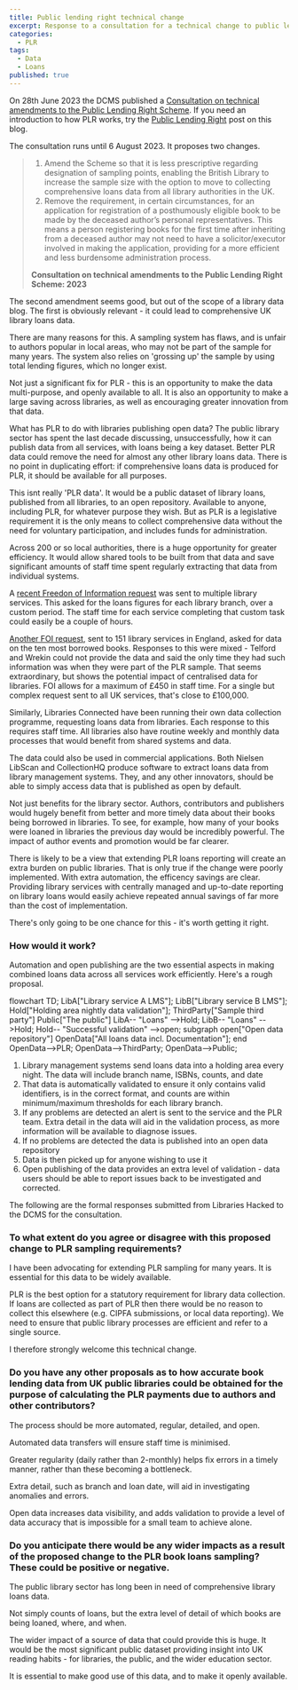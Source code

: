```yaml
---
title: Public lending right technical change
excerpt: Response to a consultation for a technical change to public lending right
categories:
  - PLR
tags:
  - Data
  - Loans
published: true
---
```


On 28th June 2023 the DCMS published a [Consultation on technical amendments to the Public Lending Right Scheme](https://www.gov.uk/government/consultations/consultation-on-technical-amendments-to-the-public-lending-right-scheme-2023/consultation-on-technical-amendments-to-the-public-lending-right-scheme-2023). If you need an introduction to how PLR works, try the [Public Lending Right](https://blog.librarydata.uk/public-lending-right/) post on this blog.

The consultation runs until 6 August 2023. It proposes two changes.

> 1. Amend the Scheme so that it is less prescriptive regarding designation of sampling points, enabling the British Library to increase the sample size with the option to move to collecting comprehensive loans data from all library authorities in the UK.
> 2. Remove the requirement, in certain circumstances, for an application for registration of a posthumously eligible book to be made by the deceased author’s personal representatives. This means a person registering books for the first time after inheriting from a deceased author may not need to have a solicitor/executor involved in making the application, providing for a more efficient and less burdensome administration process.
> 
> **Consultation on technical amendments to the Public Lending Right Scheme: 2023**

The second amendment seems good, but out of the scope of a library data blog. The first is obviously relevant - it could lead to comprehensive UK library loans data.

There are many reasons for this. A sampling system has flaws, and is unfair to authors popular in local areas, who may not be part of the sample for many years. The system also relies on 'grossing up' the sample by using total lending figures, which no longer exist.

Not just a significant fix for PLR - this is an opportunity to make the data multi-purpose, and openly available to all. It is also an opportunity to make a large saving across libraries, as well as encouraging greater innovation from that data.

What has PLR to do with libraries publishing open data? The public library sector has spent the last decade discussing, unsuccessfully, how it can publish data from all services, with loans being a key dataset. Better PLR data could remove the need for almost any other library loans data. There is no point in duplicating effort: if comprehensive loans data is produced for PLR, it should be available for all purposes.

This isnt really 'PLR data'. It would be a public dataset of library loans, published from all libraries, to an open repository. Available to anyone, including PLR, for whatever purpose they wish. But as PLR is a legislative requirement it is the only means to collect comprehensive data without the need for voluntary participation, and includes funds for administration.

Across 200 or so local authorities, there is a huge opportunity for greater efficiency. It would allow shared tools to be built from that data and save significant amounts of staff time spent regularly extracting that data from individual systems.

A [recent Freedon of Information request](https://www.whatdotheyknow.com/request/request_for_total_book_issues_by_2) was sent to multiple library services. This asked for the loans figures for each library branch, over a custom period. The staff time for each service completing that custom task could easily be a couple of hours.

[Another FOI request](https://www.whatdotheyknow.com/request/top_10_most_popular_library_book_127), sent to 151 library services in England, asked for data on the ten most borrowed books. Responses to this were mixed - Telford and Wrekin could not provide the data and said the only time they had such information was when they were part of the PLR sample. That seems extraordinary, but shows the potential impact of centralised data for libraries. FOI allows for a maximum of £450 in staff time. For a single but complex request sent to all UK services, that's close to £100,000.

Similarly, Libraries Connected have been running their own data collection programme, requesting loans data from libraries. Each response to this requires staff time. All libraries also have routine weekly and monthly data processes that would benefit from shared systems and data.

The data could also be used in commercial applications. Both Nielsen LibScan and CollectionHQ produce software to extract loans data from library management systems. They, and any other innovators, should be able to simply access data that is published as open by default.

Not just benefits for the library sector. Authors, contributors and publishers would hugely benefit from better and more timely data about their books being borrowed in libraries. To see, for example, how many of your books were loaned in libraries the previous day would be incredibly powerful. The impact of author events and promotion would be far clearer.

There is likely to be a view that extending PLR loans reporting will create an extra burden on public libraries. That is only true if the change were poorly implemented. With extra automation, the efficency savings are clear. Providing library services with centrally managed and up-to-date reporting on library loans would easily achieve repeated annual savings of far more than the cost of implementation.

There's only going to be one chance for this - it's worth getting it right.

### How would it work?

Automation and open publishing are the two essential aspects in making combined loans data across all services work efficiently. Here's a rough proposal.

<div class="mermaid">
  flowchart TD;
      LibA["Library service A
        LMS"];
      LibB["Library service B
      LMS"];
      Hold["Holding area
        nightly data validation"];
      ThirdParty["Sample third party"]
      Public["The public"]
      LibA-- "Loans" -->Hold;
      LibB-- "Loans" -->Hold;
      Hold-- "Successful validation" -->open;
      subgraph open["Open data repository"]
      OpenData["All loans data
        incl. Documentation"];
      end
      OpenData-->PLR;
      OpenData-->ThirdParty;
      OpenData-->Public;
</div>

1. Library management systems send loans data into a holding area every night. The data will include branch name, ISBNs, counts, and date
2. That data is automatically validated to ensure it only contains valid identifiers, is in the correct format, and counts are within minimum/maximum thresholds for each library branch.
3. If any problems are detected an alert is sent to the service and the PLR team. Extra detail in the data will aid in the validation process, as more information will be available to diagnose issues.
4. If no problems are detected the data is published into an open data repository
5. Data is then picked up for anyone wishing to use it
6. Open publishing of the data provides an extra level of validation - data users should be able to report issues back to be investigated and corrected.

The following are the formal responses submitted from Libraries Hacked to the DCMS for the consultation.

### To what extent do you agree or disagree with this proposed change to PLR sampling requirements?

I have been advocating for extending PLR sampling for many years. It is essential for this data to be widely available.

PLR is the best option for a statutory requirement for library data collection. If loans are collected as part of PLR then there would be no reason to collect this elsewhere (e.g. CIPFA submissions, or local data reporting). We need to ensure that public library processes are efficient and refer to a single source.

I therefore strongly welcome this technical change. 


### Do you have any other proposals as to how accurate book lending data from UK public libraries could be obtained for the purpose of calculating the PLR payments due to authors and other contributors?

The process should be more automated, regular, detailed, and open.

Automated data transfers will ensure staff time is minimised.

Greater regularity (daily rather than 2-monthly) helps fix errors in a timely manner, rather than these becoming a bottleneck.

Extra detail, such as branch and loan date, will aid in investigating anomalies and errors.

Open data increases data visibility, and adds validation to provide a level of data accuracy that is impossible for a small team to achieve alone.


### Do you anticipate there would be any wider impacts as a result of the proposed change to the PLR book loans sampling? These could be positive or negative.

The public library sector has long been in need of comprehensive library loans data.

Not simply counts of loans, but the extra level of detail of which books are being loaned, where, and when.

The wider impact of a source of data that could provide this is huge. It would be the most significant public dataset providing insight into UK reading habits - for libraries, the public, and the wider education sector.

It is essential to make good use of this data, and to make it openly available.

